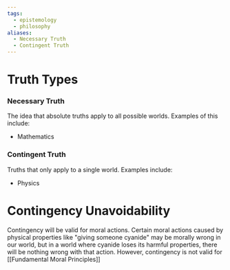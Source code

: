 ```yaml
---
tags:
  - epistemology
  - philosophy
aliases:
  - Necessary Truth
  - Contingent Truth
---
```

# Truth Types
### Necessary Truth
The idea that absolute truths apply to all possible worlds.
Examples of this include:
- Mathematics
### Contingent Truth
Truths that only apply to a single world.
Examples include:
- Physics
# Contingency Unavoidability
Contingency will be valid for moral actions.
Certain moral actions caused by physical properties like "giving someone cyanide" may be morally wrong in our world, but in a world where cyanide loses its harmful properties, there will be nothing wrong with that action.
However, contingency is not valid for [[Fundamental Moral Principles]]